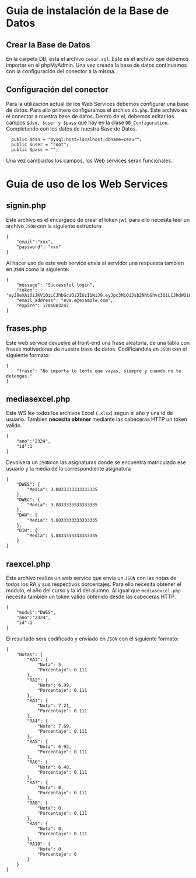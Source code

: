 # Guia de instalación de la Base de Datos
## Crear la Base de Datos
En la carpeta DB, esta el archivo `cesur.sql`. Este es el archivo que debemos importar en el phpMyAdmin. Una vez creada la base de datos continuamos con la configuración del conector a la misma.

## Configuración del conector
Para la utilización actual de los Web Services debemos configurar una base de datos. Para ello primero configuramos el archivo `db.php`. Este archivo es el conector a nuestra base de datos. Dentro de el, debemos editar los campos `$dsn, $user y $pass` que hay en la clase `DB_Configuration`. Completando con los datos de nuestra Base de Datos.
```
  public $dsn = "mysql:host=localhost;dbname=cesur";
  public $user = "root";
  public $pass = "";
```
Una vez cambiados los campos, los Web services seran funcionales.

# Guia de uso de los Web Services
## signin.php
Este archivo es el encargado de crear el token jwt, para ello necesita leer un archivo `JSON` con la siguiente estructura:  
```
{
    "email":"xxx",
    "password": "xxx"
}
```
Al hacer uso de este web service envia al servidor una respuesta tambien en `JSON` como la siguiente:
```
{
    "message": "Successful login",
    "token": "eyJ0eXAiOiJKV1QiLCJhbGciOiJIUzI1NiJ9.eyJpc3MiOiJsb2NhbGhvc3QiLCJhdWQiOiJUSEVfQVVESUVOQ0UiLCJpYXQiOjE3MDYwODMxODcsIm5iZiI6MTcwNjA4MzE5NywiZXhwIjoxNzA2MDgzMjQ3LCJkYXRhIjp7ImRuaSI6IjExMTIyMjMzMyIsIm5vbWJyZSI6IkV2YSIsImFwZWxsaWRvMSI6IkV2YW5zIiwiYXBlbGxpZG8yIjoiTWlsbGVyIiwiRW1haWwiOiJldmEuZUBleGFtcGxlLmNvbSJ9fQ.TRHoI_gXwLmbaflaUa9iZzGvoR_KmQ9bR34EgwVJQwA",
    "email_address": "eva.e@example.com",
    "expire": 1706083247
}
```

## frases.php
Este web service devuelve al front-end una frase aleatoria, de una tabla con frases motivadoras de nuestra base de datos. Codificandola en `JSON` con el siguiente formato:
``` 
{
    "frase": "No importa lo lento que vayas, siempre y cuando no te detengas."
}
```

## mediasexcel.php
Este WS lee todos los archivos Excel (`.xlsx`) segun el año y una id de usuario. Tambien **necesita obtener** mediante las cabeceras HTTP un token valido.
```
{
    "ano":"2324",
    "id":1
}
``` 
Devolvera un `JSON`con las asignaturas donde se encuentra matriculado ese usuario y la media de la correspondiente asignatura
```
{
    "DWES": {
        "Media": 3.0833333333333335
    },
    "DWEC": {
        "Media": 3.0833333333333335
    },
    "DAW": {
        "Media": 3.0833333333333335
    },
    "DIW": {
        "Media": 3.0833333333333335
    }
}
```

## raexcel.php
Este archivo realiza un web service que envia un `JSON` con las notas de todos los RA y sus respectivos porcentajes. Para ello necesita obtener el modulo, el año del curso y la id del alumno. Al igual que `mediasexcel.php` necesita tambien un token valido obtenido desde las cabeceras HTTP.
```
{
    "modul":"DWES",
    "ano":"2324",
    "id":1
}
```
El resultado sera codificado y enviado en `JSON` con el siguiente formato:
```
{
    "Notas": {
        "RA1": {
            "Nota": 5,
            "Porcentaje": 0.111
        },
        "RA2": {
            "Nota": 6.99,
            "Porcentaje": 0.111
        },
        "RA3": {
            "Nota": 7.21,
            "Porcentaje": 0.111
        },
        "RA4": {
            "Nota": 7.69,
            "Porcentaje": 0.111
        },
        "RA5": {
            "Nota": 6.92,
            "Porcentaje": 0.111
        },
        "RA6": {
            "Nota": 6.48,
            "Porcentaje": 0.111
        },
        "RA7": {
            "Nota": 0,
            "Porcentaje": 0.111
        },
        "RA8": {
            "Nota": 0,
            "Porcentaje": 0.111
        },
        "RA9": {
            "Nota": 0,
            "Porcentaje": 0.111
        },
        "RA10": {
            "Nota": 0,
            "Porcentaje": 0
        }
    }
}
```